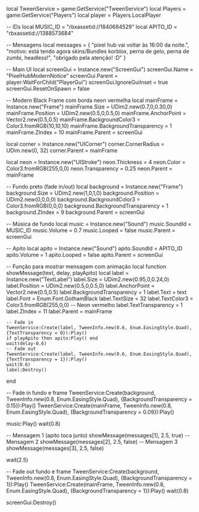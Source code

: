 local TweenService = game:GetService("TweenService")
local Players = game:GetService("Players")
local player = Players.LocalPlayer

-- IDs
local MUSIC_ID = "rbxassetid://1840684529"
local APITO_ID = "rbxassetid://1388573684"

-- Mensagens
local messages = {
    "pixel hub vai voltar às 16:00 da noite.",
    "motivo: está tendo agora skins/Bundles korblox, perna de gelo, perna de zumbi, headless!",
    "obrigado pela atenção! :D"
}

-- Main UI
local screenGui = Instance.new("ScreenGui")
screenGui.Name = "PixelHubModernNotice"
screenGui.Parent = player:WaitForChild("PlayerGui")
screenGui.IgnoreGuiInset = true
screenGui.ResetOnSpawn = false

-- Modern Black Frame com borda neon vermelha
local mainFrame = Instance.new("Frame")
mainFrame.Size = UDim2.new(0.7,0,0.30,0)
mainFrame.Position = UDim2.new(0.5,0,0.5,0)
mainFrame.AnchorPoint = Vector2.new(0.5,0.5)
mainFrame.BackgroundColor3 = Color3.fromRGB(10,10,10)
mainFrame.BackgroundTransparency = 1
mainFrame.ZIndex = 10
mainFrame.Parent = screenGui

local corner = Instance.new("UICorner")
corner.CornerRadius = UDim.new(0, 32)
corner.Parent = mainFrame

local neon = Instance.new("UIStroke")
neon.Thickness = 4
neon.Color = Color3.fromRGB(255,0,0)
neon.Transparency = 0.25
neon.Parent = mainFrame

-- Fundo preto (fade in/out)
local background = Instance.new("Frame")
background.Size = UDim2.new(1,0,1,0)
background.Position = UDim2.new(0,0,0,0)
background.BackgroundColor3 = Color3.fromRGB(0,0,0)
background.BackgroundTransparency = 1
background.ZIndex = 9
background.Parent = screenGui

-- Música de fundo
local music = Instance.new("Sound")
music.SoundId = MUSIC_ID
music.Volume = 0.7
music.Looped = false
music.Parent = screenGui

-- Apito
local apito = Instance.new("Sound")
apito.SoundId = APITO_ID
apito.Volume = 1
apito.Looped = false
apito.Parent = screenGui

-- Função para mostrar mensagem com animação
local function showMessage(text, delay, playApito)
    local label = Instance.new("TextLabel")
    label.Size = UDim2.new(0.95,0,0.24,0)
    label.Position = UDim2.new(0.5,0,0.5,0)
    label.AnchorPoint = Vector2.new(0.5,0.5)
    label.BackgroundTransparency = 1
    label.Text = text
    label.Font = Enum.Font.GothamBlack
    label.TextSize = 32
    label.TextColor3 = Color3.fromRGB(255,0,0) -- Neon vermelho
    label.TextTransparency = 1
    label.ZIndex = 11
    label.Parent = mainFrame

    -- Fade in
    TweenService:Create(label, TweenInfo.new(0.6, Enum.EasingStyle.Quad), {TextTransparency = 0}):Play()
    if playApito then apito:Play() end
    wait(delay-0.6)
    -- Fade out
    TweenService:Create(label, TweenInfo.new(0.6, Enum.EasingStyle.Quad), {TextTransparency = 1}):Play()
    wait(0.6)
    label:Destroy()
end

-- Fade in fundo e frame
TweenService:Create(background, TweenInfo.new(0.8, Enum.EasingStyle.Quad), {BackgroundTransparency = 0.15}):Play()
TweenService:Create(mainFrame, TweenInfo.new(0.8, Enum.EasingStyle.Quad), {BackgroundTransparency = 0.09}):Play()

music:Play()
wait(0.8)

-- Mensagem 1 (apito toca junto)
showMessage(messages[1], 2.5, true)
-- Mensagem 2
showMessage(messages[2], 2.5, false)
-- Mensagem 3
showMessage(messages[3], 2.5, false)

wait(2.5)

-- Fade out fundo e frame
TweenService:Create(background, TweenInfo.new(0.8, Enum.EasingStyle.Quad), {BackgroundTransparency = 1}):Play()
TweenService:Create(mainFrame, TweenInfo.new(0.8, Enum.EasingStyle.Quad), {BackgroundTransparency = 1}):Play()
wait(0.8)

screenGui:Destroy()
